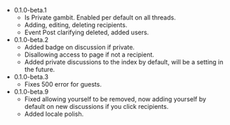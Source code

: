- 0.1.0-beta.1
  - Is Private gambit. Enabled per default on all threads.
  - Adding, editing, deleting recipients.
  - Event Post clarifying deleted, added users.
- 0.1.0-beta.2
  - Added badge on discussion if private.
  - Disallowing access to page if not a recipient.
  - Added private discussions to the index by default, will be a setting in the future.
- 0.1.0-beta.3
  - Fixes 500 error for guests.
- 0.1.0-beta.9
  - Fixed allowing yourself to be removed, now adding yourself by default on new discussions if you click recipients.
  - Added locale polish.
